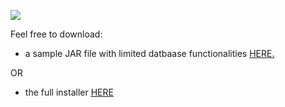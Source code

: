 
![](https://i.imgur.com/zAw1ccv.png)


Feel free to download:

- a sample JAR file with limited datbaase functionalities [HERE.](https://drive.google.com/open?id=1r9A3XM8ot9ec2fEm3G7tDpDXZV0P4TNW)

OR

- the full installer [HERE]()



